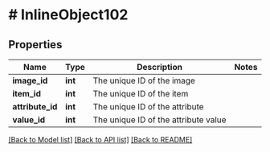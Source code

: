 # # InlineObject102

## Properties

Name | Type | Description | Notes
------------ | ------------- | ------------- | -------------
**image_id** | **int** | The unique ID of the image | 
**item_id** | **int** | The unique ID of the item | 
**attribute_id** | **int** | The unique ID of the attribute | 
**value_id** | **int** | The unique ID of the attribute value | 

[[Back to Model list]](../../README.md#documentation-for-models) [[Back to API list]](../../README.md#documentation-for-api-endpoints) [[Back to README]](../../README.md)


